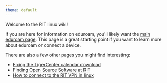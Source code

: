 ```yaml
---
theme: default
---
```


Welcome to the RIT linux wiki!

If you are here for information on eduroam, you'll likely want the [main eduroam page](./eduroam). This page is a great starting point if you want to learn more about eduroam or connect a device.

There are also a few other pages you might find interesting:
- [Fixing the TigerCenter calendar download](./fixing-tigercenter-calendar-download)
- [Finding Open Source Software at RIT](./open-source)
- [How to connect to the RIT VPN in linux](./RIT-VPN)
